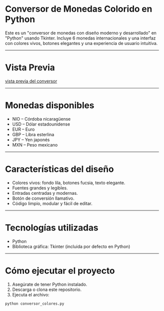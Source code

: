 # Conversor de Monedas Colorido en Python

Este es un "conversor de monedas con diseño moderno y desarrollado" en "Python" usando Tkinter. Incluye 6 monedas internacionales y una interfaz con colores vivos, botones elegantes y una experiencia de usuario intuitiva.

---

# Vista Previa

[vista previa del conversor](captura_conversor.png)

---

# Monedas disponibles

- NIO – Córdoba nicaragüense  
- USD – Dólar estadounidense  
- EUR – Euro  
- GBP – Libra esterlina  
- JPY – Yen japonés  
- MXN – Peso mexicano  

---

# Características del diseño

- Colores vivos: fondo lila, botones fucsia, texto elegante.
- Fuentes grandes y legibles.
- Entradas centradas y modernas.
- Botón de conversión llamativo.
- Código limpio, modular y fácil de editar.

---

# Tecnologías utilizadas

- Python
- Biblioteca gráfica: Tkinter (incluida por defecto en Python)

---

 # Cómo ejecutar el proyecto
 
1. Asegúrate de tener Python instalado.
2. Descarga o clona este repositorio.
3. Ejecuta el archivo:

```bash
python conversor_colores.py